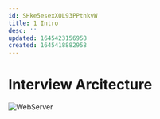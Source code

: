 ```yaml
---
id: SHke5esexXOL93PPtnkvW
title: 1 Intro
desc: ''
updated: 1645423156958
created: 1645418882958
---
```


# Interview Arcitecture

![WebServer](/assets/diagrams/web-server-structure.drawio.png)
